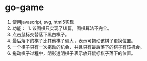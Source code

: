 # go-game
1. 使用javascript, svg, html5实现
2. 功能：
  1. 该围棋只实现了UI篇，围棋算法不完全。
  2. 点击鼠标交替落下黑白棋子。
  3. 最后落下的棋子比其他棋子偏大，表示可拖动该棋子更换位置。
  4. 一个棋子只有一次拖动的机会，并且只有最后落下的棋子有该机会。
  5. 拖动棋子过程中，阴影透明棋子表示放开鼠标棋子落下的位置。

